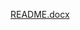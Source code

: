 [README.docx](https://github.com/aj1016/multisource-information-fusion-similarty-search-model/files/12726740/README.docx)
